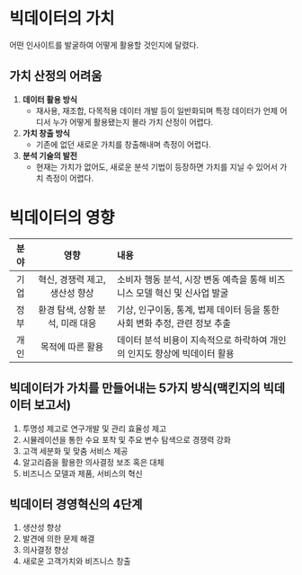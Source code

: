# 빅데이터의 가치

어떤 인사이트를 발굴하여 어떻게 활용할 것인지에 달렸다.

## 가치 산정의 어려움

1. **데이터 활용 방식**
    - 재사용, 재조합, 다목적용 데이터 개발 등이 일반화되며 특정 데이터가 언제 어디서 누가 어떻게 활용됐는지 몰라 가치 산정이 어렵다.
2. **가치 창출 방식**
    - 기존에 없던 새로운 가치를 창출해내며 측정이 어렵다.
3. **분석 기술의 발전**
    - 현재는 가치가 없어도, 새로운 분석 기법이 등장하면 가치를 지닐 수 있어서 가치 측정이 어렵다.

# 빅데이터의 영향

|분야|             영향              |내용                                                                      |
|:--:|:-----------------------------:|:-------------------------------------------------------------------------|
|기업|혁신, 경쟁력 제고, 생산성 향상 |소비자 행동 분석, 시장 변동 예측을 통해 비즈니스 모델 혁신 및 신사업 발굴 |
|정부|환경 탐색, 상황 분석, 미래 대응|기상, 인구이동, 통계, 법제 데이터 등을 통한 사회 변화 추정, 관련 정보 추출|
|개인|       목적에 따른 활용        |데이터 분석 비용이 지속적으로 하락하여 개인의 인지도 향상에 빅데이터 활용 |

## 빅데이터가 가치를 만들어내는 5가지 방식(맥킨지의 빅데이터 보고서)

1. 투명성 제고로 연구개발 및 관리 효율성 제고
2. 시뮬레이션을 통한 수요 포착 및 주요 변수 탐색으로 경쟁력 강화
3. 고객 세분화 및 맞춤 서비스 제공
4. 알고리즘을 활용한 의사결정 보조 혹은 대체
5. 비즈니스 모델과 제품, 서비스의 혁신

## 빅데이터 경영혁신의 4단계

1. 생산성 향상
2. 발견에 의한 문제 해결
3. 의사결정 향상
4. 새로운 고객가치와 비즈니스 창출